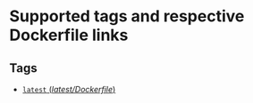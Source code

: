# Supported tags and respective Dockerfile links

## Tags

-	[`latest` (*latest/Dockerfile*)](https://github.com/ajrrac/alpine-node-awscli-ebcli/blob/master/Dockerfile)
